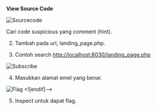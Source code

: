 **View Source Code**

![Sourcecode](https://photos.app.goo.gl/ziiLhz9qEvTMjzGr8)

Cari code suspicious yang comment (hint).

2. Tambah pada url, landing_page.php.

3. Contoh search [http://localhost:8030/landing_page.php](http://localhost:8030/landing_page.php)

![Subscribe](https://photos.app.goo.gl/p8GMtUrVRh5ZeCEN8)

4. Masukkan alamat emel yang benar.

![Flag](https://photos.app.goo.gl/LSJ7oHdn1pBvdbaw6)
<![endif]-->

5. Inspect untuk dapat flag.


